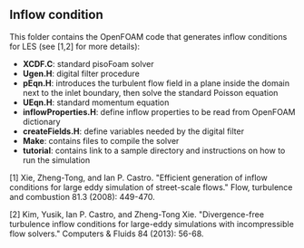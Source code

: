 ## Inflow condition
This folder contains the OpenFOAM code that generates inflow conditions for LES (see [1,2] for more details):
  - **XCDF.C**: standard pisoFoam solver
  - **Ugen.H**: digital filter procedure
  - **pEqn.H**: introduces the turbulent flow field in a plane inside the domain next to the inlet boundary, then solve the standard Poisson equation
  - **UEqn.H**: standard momentum equation
  - **inflowProperties.H**: define inflow properties to be read from OpenFOAM dictionary 
  - **createFields.H**: define variables needed by the digital filter
  - **Make**: contains files to compile the solver
  - **tutorial**: contains link to a sample directory and instructions on how to run the simulation
 
[1] Xie, Zheng-Tong, and Ian P. Castro. "Efficient generation of inflow conditions for large eddy simulation of street-scale flows." Flow, turbulence and combustion 81.3 (2008): 449-470.

[2] Kim, Yusik, Ian P. Castro, and Zheng-Tong Xie. "Divergence-free turbulence inflow conditions for large-eddy simulations with incompressible flow solvers." Computers & Fluids 84 (2013): 56-68.
